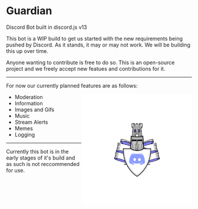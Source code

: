 # Guardian
Discord Bot built in discord.js v13

This bot is a WIP build to get us started with the new requirements being pushed by Discord. As it stands, it may or may not work. 
We will be building this up over time.

Anyone wanting to contribute is free to do so. This is an open-source project and we freely accept new featues and contributions for it.

---

For now our currently planned features are as follows:

<img align="right" width="300" src="Guardian.png">


 * Moderation
 * Information
 * Images and Gifs
 * Music
 * Stream Alerts
 * Memes
 * Logging
 
 ---
 
 Currently this bot is in the early stages of it's build and as such is not reccommended for use.

